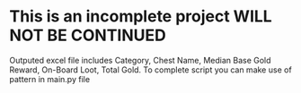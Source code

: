 # This is an incomplete project WILL NOT BE CONTINUED

Outputed excel file includes Category, Chest Name, Median Base Gold Reward, On-Board Loot, Total Gold.
To complete script you can make use of pattern in main.py file
